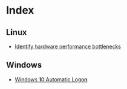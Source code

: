 # Index

## Linux

* [Identify hardware performance bottlenecks](linux/identify-hardware-performance-bottlenecks.md)

## Windows

* [Windows 10 Automatic Logon](windows/windows-10-automatic-logon.md)
